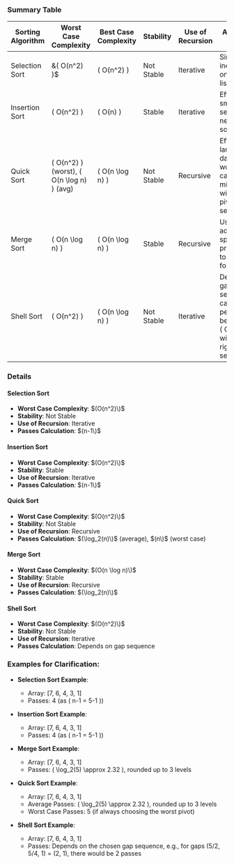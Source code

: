 ### Summary Table


| Sorting Algorithm | Worst Case Complexity | Best Case Complexity | Stability | Use of Recursion | Additional Notes |
|--------------------|-----------------------|----------------------|-----------|------------------|------------------|
| Selection Sort     | &\( O(n^2) \)$           | \( O(n^2) \)          | Not Stable | Iterative        | Simple and inefficient on large lists. |
| Insertion Sort     | \( O(n^2) \)           | \( O(n) \)            | Stable    | Iterative        | Efficient for small data sets or nearly sorted data. |
| Quick Sort         | \( O(n^2) \) (worst), \( O(n \log n) \) (avg) | \( O(n \log n) \)     | Not Stable | Recursive        | Efficient for large datasets; worst case can be mitigated with good pivot selection. |
| Merge Sort         | \( O(n \log n) \)      | \( O(n \log n) \)     | Stable    | Recursive        | Uses additional space proportional to input size for merging. |
| Shell Sort         | \( O(n^2) \)           | \( O(n \log n) \)     | Not Stable | Iterative        | Depends on gap sequence; can perform better than \( O(n^2) \) with the right sequence. |



### Details

#### Selection Sort
- **Worst Case Complexity**: $(O(n^2)\)$
- **Stability**: Not Stable
- **Use of Recursion**: Iterative
- **Passes Calculation**: $(n-1\)$

#### Insertion Sort
- **Worst Case Complexity**: $(O(n^2)\)$
- **Stability**: Stable
- **Use of Recursion**: Iterative
- **Passes Calculation**: $(n-1\)$

#### Quick Sort
- **Worst Case Complexity**: $(O(n^2)\)$
- **Stability**: Not Stable
- **Use of Recursion**: Recursive
- **Passes Calculation**: $(\log_2(n)\)$ (average), $(n\)$ (worst case)

#### Merge Sort
- **Worst Case Complexity**: $(O(n \log n)\)$
- **Stability**: Stable
- **Use of Recursion**: Recursive
- **Passes Calculation**: $(\log_2(n)\)$

#### Shell Sort
- **Worst Case Complexity**: $(O(n^2)\)$
- **Stability**: Not Stable
- **Use of Recursion**: Iterative
- **Passes Calculation**: Depends on gap sequence


### Examples for Clarification:

- **Selection Sort Example**:
  - Array: \[7, 6, 4, 3, 1\]
  - Passes: 4 (as \( n-1 = 5-1 \))

- **Insertion Sort Example**:
  - Array: \[7, 6, 4, 3, 1\]
  - Passes: 4 (as \( n-1 = 5-1 \))

- **Merge Sort Example**:
  - Array: \[7, 6, 4, 3, 1\]
  - Passes: \( \log_2(5) \approx 2.32 \), rounded up to 3 levels

- **Quick Sort Example**:
  - Array: \[7, 6, 4, 3, 1\]
  - Average Passes: \( \log_2(5) \approx 2.32 \), rounded up to 3 levels
  - Worst Case Passes: 5 (if always choosing the worst pivot)

- **Shell Sort Example**:
  - Array: \[7, 6, 4, 3, 1\]
  - Passes: Depends on the chosen gap sequence, e.g., for gaps (5/2, 5/4, 1) = (2, 1), there would be 2 passes
